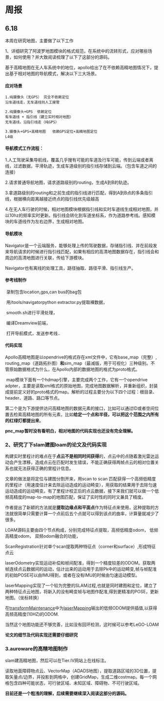 # 周报

## 6.18

本周在研究地图，主要做了以下工作

1、详细研究了阿波罗地图模块的格式规范，在系统中的流转形式，应对哪些场景，如何使用？并大致阅读梳理了以下了这部分的源码。

​	基于高精地图在无人车系统中的地位，apollo给出了在不依赖高精地图情况下，提出基于相对地图的导航模式，解决以下三大场景。

#### 应对场景

```
1.纯摄像头（无GPS） 完全不依赖定位
沿车道线走，无车道线则人工接管

2.纯摄像头+GPS  依赖定位
有车道线 + 指引线（建立实时相对地图）
无车道线，沿指引线走（纯GPS）

3.摄像头+GPS+高精地图   依赖GPS定位+高精地图定位
L4级
```

#### 导航模式工作流程：

​	1.人工驾驶采集导航线，覆盖几乎搜有可能的车道及行车可能，传到云端或者离线，过滤数据，平滑轨迹，生成车道级别的指引线存储到云端。（包含车道之间的连接）

2.请求普通导航地图，请求道路级别的routing，生成A到B的轨迹。

3.拿道路级别的routing和之前生成的指引线进行匹配，得到A到B点的多条指引线，根据横向距离越接近终点的指引线优先级越高

4.在无人车行驶的时候，相对地图模块根据指引线和实时车道线生成相对地图，并以10hz的频率实时更新。指引线会转化到车道坐标系，作为道路参考线。感知模块的车道线作为左右边界，生成相对地图。

#### 导航模块

Navigator是一个云端服务，能够处理上传的驾驶数据，存储指引线、并在前段发来导航请求的时候进行指引线匹配，如果有相应的高清地图数据存在，指引线会和周边的高清地图进行关联，传给下游模块。

Navigator也有离线的处理工具，路径抽取、路径平滑、指引线生产。

#### 参考线制作

​	录制包含location,gps,can bus的bag包

​	用/tools/navigatorpython extractor.py提取裸数据，

​	smooth.sh进行平滑处理，

​	编译Dreamview前端，

​	打开导航模式，发送参考线..

#### 代码实现

Apollo高精地图是以opendrive的格式存在xml文件中，它有base_map（完整）, routing_map（道路拓扑图）**和**sim_map（最减版，用于可视化）三种级别。不管原始数据格式为什么，在Apollo内部的数据地图的格式为proto格式。

​	map模块下面有一个hdmap引擎，主要完成两个工作，它有一个opendrive adpter，主要是读取xml格式的原始地图，完成地图数据解析，并重新组织，封装成提前定义好的proto格式的map。解析的过程主要分为以下四个过程：根目录、header、道路、路口等节点。

第二个是为下游提供访问高精地图的数据元素的接口，比如可以通过ID或者空间位置去检索高精地图的所有元素，比如**给定一个点和半径，可以把这个范围之内所有的红绿灯都提出来**。



**pnc_map暂时没有看明白，相对地图的代码实现也还没有完全理解。**





### 2、**研究了下slam建图loam的论文及代码实现**

构建实时里程计的难点在于**点云不是相同时间获得**的，点云中的点随着激光雷达运动会产生漂移，造成点云在匹配时发生错误，不能正确获得两帧点云的相对位置关系也就无法获得正确的里程计信息。

文章的做法是将定位与建图分割开来，用scan to scan 匹配获得一个高频低精度的里程计（用速度估计来去除运动造成的运动畸变），用获取的结果用于去除匀速运动造成的运动畸变。有了里程计校正后的点云数据，接下来我们就可以做一个低频高精度的map-to-map的地图匹配，保证了实时性的同时又兼具了精度。



 作者提出了新颖的方法就是**提取边缘点和平面点**作为特征点来使用，这种提取的方法就很简单只需要计算一个点前后五个点就可以得到该点的曲率，计算量就减少了很多。



LOAM源码主要由四个节点构成，分别完成特征点提取，高频低精度odom， 低频高精度odom， 双频odom融合的功能，

ScanRegistration针对单个scan提取两种特征点（corner和surface）,形成特征点云

laserOdometry实现运动补偿和帧间配准，得到一个精度较差的ODOM。获取两帧连续点云数据间的运动，估计出来的运动用于去除Pk中的运动畸变,帧与帧配准的初始POSE可以由IMU得到，或者在没有IMU的时候由匀速运动模型。

laserMapping实现了一个较为完整的SLAM过程,也就是同时建图和定位，建立了两种特征点云地图，将新入的没有畸变帧与地图作配准,得到更精准的POSE，更新地图。（坐标转换）

在[transformMaintenance](https://link.zhihu.com/?target=https%3A//github.com/daobilige-su/loam_velodyne/blob/master/src/transformMaintenance.cpp%22%20%5Co%20%22transformMaintenance.cpp)中为[laserMapping](https://link.zhihu.com/?target=https%3A//github.com/daobilige-su/loam_velodyne/blob/master/src/laserMapping.cpp%22%20%5Co%20%22laserMapping.cpp)输出的低频ODOM提供插值,以获得高频高精度(10HZ)的ODOM.

当然这个地图功能还不够完善，比如没有回环检测，这时候可以参考LeGO-LOAM

**论文的细节及代码实现还需要仔细研究**



### 3.auroware的高精地图制作

slam建高精地图，然后可以在Tier.IV网站上在线标注。

读取地面障碍物点云、VectorMap（ADADS地图），提取道路区域的3D位置，提取矢量点/边界，并投影到网格中，创建GridMap，生成二维costmap。每一个网格包含四种可能状态，可行驶区域、未知区域、障碍物、不可行驶区域。

**目前还是一个粗浅的理解，后续需要继续深入阅读这部分的源码。**

